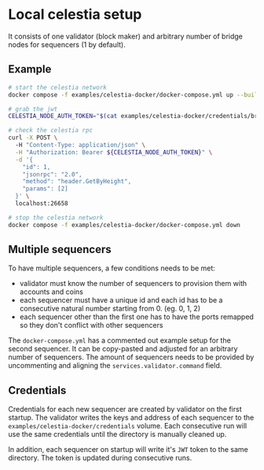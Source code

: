 # Local celestia setup

It consists of one validator (block maker) and arbitrary number of bridge nodes
for sequencers (1 by default).

## Example

```sh
# start the celestia network
docker compose -f examples/celestia-docker/docker-compose.yml up --build --force-recreate -d

# grab the jwt
CELESTIA_NODE_AUTH_TOKEN="$(cat examples/celestia-docker/credentials/bridge-0.jwt)"

# check the celestia rpc
curl -X POST \                                                                           
  -H "Content-Type: application/json" \
  -H "Authorization: Bearer ${CELESTIA_NODE_AUTH_TOKEN}" \
  -d '{
    "id": 1,
    "jsonrpc": "2.0",
    "method": "header.GetByHeight",
    "params": [2]
  }' \
  localhost:26658

# stop the celestia network
docker compose -f examples/celestia-docker/docker-compose.yml down
```

## Multiple sequencers

To have multiple sequencers, a few conditions needs to be met:
- validator must know the number of sequencers to provision them with accounts and coins
- each sequencer must have a unique id and each id has to be a consecutive natural number
  starting from 0. (eg. 0, 1, 2)
- each sequencer other than the first one has to have the ports remapped so they don't conflict
  with other sequencers

The `docker-compose.yml` has a commented out example setup for the second sequencer. It can
be copy-pasted and adjusted for an arbitrary number of sequencers. The amount of sequencers
needs to be provided by uncommenting and aligning the `services.validator.command` field.

## Credentials

Credentials for each new sequencer are created by validator on the first startup. The validator writes
the keys and address of each sequencer to the `examples/celestia-docker/credentials` volume. Each consecutive
run will use the same credentials until the directory is manually cleaned up.

In addition, each sequencer on startup will write it's `JWT` token to the same directory. The token is
updated during consecutive runs.
